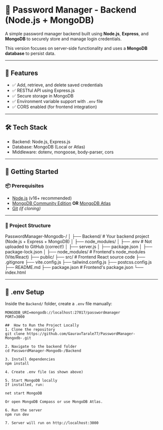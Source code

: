 # 🔐 Password Manager - Backend (Node.js + MongoDB)

A simple password manager backend built using **Node.js**, **Express**, and **MongoDB** to securely store and manage login credentials.

This version focuses on server-side functionality and uses a **MongoDB database** to persist data.

---

## 🧰 Features

- ✅ Add, retrieve, and delete saved credentials
- ✅ RESTful API using Express.js
- ✅ Secure storage in MongoDB
- ✅ Environment variable support with `.env` file
- ✅ CORS enabled (for frontend integration)

---

## 🛠️ Tech Stack

- Backend: Node.js, Express.js
- Database: MongoDB (Local or Atlas)
- Middleware: dotenv, mongoose, body-parser, cors

---

## 🚀 Getting Started

### 📦 Prerequisites

- [Node.js](https://nodejs.org/) (v16+ recommended)
- [MongoDB Community Edition](https://www.mongodb.com/try/download/community) **OR** [MongoDB Atlas](https://www.mongodb.com/cloud/atlas)
- [Git](https://git-scm.com/downloads) *(if cloning)*

---

### 📁 Project Structure

PasswordManager-Mongodb-/
│
├── Backend/                 # Your backend project (Node.js + Express + MongoDB)
│   ├── node_modules/
│   ├── .env                 # Not uploaded to GitHub (correct!)
│   ├── server.js
│   ├── package.json
│   ├── package-lock.json
│
├── node_modules/            # Frontend's node_modules (Vite/React)
├── public/
├── src/                     # Frontend React source code
├── .gitignore
├── vite.config.js
├── tailwind.config.js
├── postcss.config.js
├── README.md
├── package.json             # Frontend's package.json
└── index.html


---

## 📂 .env Setup

Inside the `Backend/` folder, create a `.env` file manually:

```env
MONGODB_URI=mongodb://localhost:27017/passwordmanager
PORT=3000

##  How to Run the Project Locally
1. Clone the repository
git clone https://github.com/GauravTarale77/PasswordManager-Mongodb-.git

2. Navigate to the backend folder
cd PasswordManager-Mongodb-/Backend

3. Install dependencies
npm install

4. Create .env file (as shown above)

5. Start MongoDB locally
If installed, run:

net start MongoDB

Or open MongoDB Compass or use MongoDB Atlas.

6. Run the server
npm run dev

7. Server will run on http://localhost:3000
